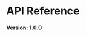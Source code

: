 # API Reference
**Version: 1.0.0**

<!--hide_directive```{eval-rst}
.. swagger-plugin:: api-docs/document-summary.yml
```hide_directive-->
